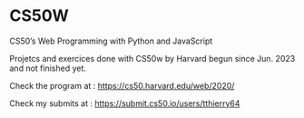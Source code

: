 # CS50W
CS50’s Web Programming with Python and JavaScript

Projetcs and exercices done with CS50w by Harvard begun since Jun. 2023 and not finished yet.

Check the program at : https://cs50.harvard.edu/web/2020/

Check my submits at : https://submit.cs50.io/users/tthierry64
